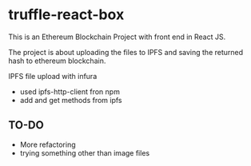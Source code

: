 # truffle-react-box
This is an Ethereum Blockchain Project with front end in React JS.

The project is about uploading the files to IPFS and saving the returned hash to ethereum blockchain.

IPFS file upload with infura

- used ipfs-http-client fron npm
- add and get methods from ipfs

## TO-DO
- More refactoring
- trying something other than image files

